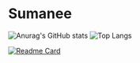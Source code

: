 # Sumanee


![Anurag's GitHub stats](https://github-readme-stats.vercel.app/api?username=Sumanee&show_icons=true&theme=radical)
![Top Langs](https://github-readme-stats.vercel.app/api/top-langs/?username=Sumanee&layout=compact)



[![Readme Card](https://github-readme-stats.vercel.app/api/pin/?username=sumanee&repo=NestJS)](https://github.com/sumanee/NestJS)






